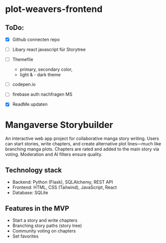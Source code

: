 # plot-weavers-frontend
## ToDo: 
- [x] Github connecten repo 
- [ ] Libary react javascript für Storytree
- [ ] Themefile 
    - primary, secondary color, 
    - light &   - dark theme

- [ ] codepen.io 

- [ ] firebase auth nachfragen MS
- [x] ReadMe updaten

# Mangaverse Storybuilder

An interactive web app project for collaborative manga story writing. Users can start stories, write chapters, and create alternative plot lines—much like branching manga plots. Chapters are rated and added to the main story via voting. Moderation and AI filters ensure quality.

## Technology stack
- Backend: Python (Flask), SQLAlchemy, REST API
- Frontend: HTML, CSS (Tailwind), JavaScript, React
- Database: SQLite 

## Features in the MVP
- Start a story and write chapters
- Branching story paths (story tree)
- Community voting on chapters
- Set favorites

